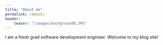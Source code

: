 ```yaml
---
title: "About me"
permalink: /about/
header: 
    teaser: "/images/background0.JPG"
---
```


I am a fresh grad software development engineer. Welcome to my blog site!
